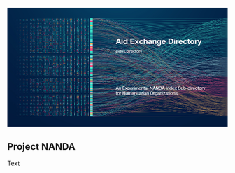 ![NANDA Sub-directory](https://github.com/Aidex-Directory/About/blob/main/media/AidExchange1000.png)
## Project NANDA

Text

